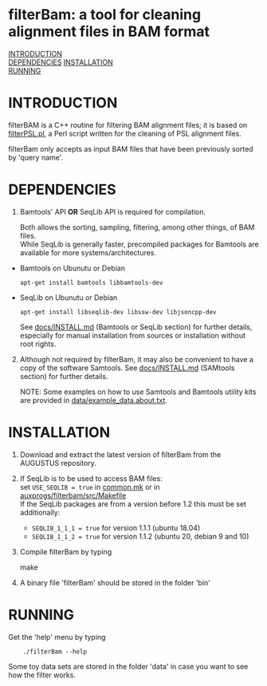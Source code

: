 
# filterBam: a tool for cleaning alignment files in BAM format

[INTRODUCTION](#introduction)  
[DEPENDENCIES](#dependencies)
[INSTALLATION](#installation)  
[RUNNING](running)

# INTRODUCTION

filterBAM is a C++ routine for filtering BAM alignment files; it is based on [filterPSL.pl](../../scripts/filterPSL.pl), a Perl script written
for the cleaning of PSL alignment files.


filterBam only accepts as input BAM files that have been previously sorted by 'query name'.

# DEPENDENCIES

1. Bamtools' API **OR** SeqLib API  is required for compilation. 

    Both allows the sorting, sampling, filtering, among other things, of BAM files.  
    While SeqLib is generally faster, precompiled packages for Bamtools are available for more systems/architectures.

  * Bamtools on Ubunutu or Debian

        apt-get install bamtools libbamtools-dev

  * SeqLib on Ubunutu or Debian

        apt-get install libseqlib-dev libssw-dev libjsoncpp-dev

     See [docs/INSTALL.md](../../docs/INSTALL.md) (Bamtools or SeqLib section) for further details, especially for manual 
     installation from sources or installation without root rights.


2. Although not required by filterBam, it may also be convenient to have a copy of the software Samtools.
   See [docs/INSTALL.md](../../docs/INSTALL.md#SAMtools) (SAMtools section) for further details.

   NOTE: Some examples on how to use Samtools and Bamtools utility kits are provided in [data/example_data.about.txt](data/example_data.about.txt).

# INSTALLATION

  1. Download and extract the latest version of filterBam from the AUGUSTUS repository.

  2. If SeqLib is to be used to access BAM files:  
     set `USE_SEQLIB = true` in [common.mk](../common.mk) or in [auxprogs/filterbam/src/Makefile](src/Makefile)  
     If the SeqLib packages are from a version before 1.2 this must be set additionally:
      * `SEQLIB_1_1_1 = true` for version 1.1.1 (ubuntu 18.04)
      * `SEQLIB_1_1_2 = true` for version 1.1.2 (ubuntu 20, debian 9 and 10)

  3. Compile filterBam by typing

        make

  4. A binary file 'filterBam' should be stored in the folder 'bin'

# RUNNING

  Get the 'help' menu by typing

        ./filterBam --help

  Some toy data sets are stored in the folder 'data' in case you want to see how the filter works.

